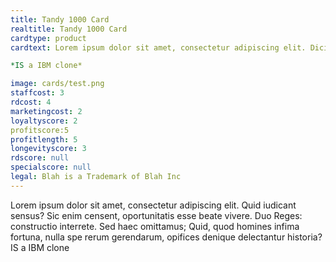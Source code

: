 ```yaml
---
title: Tandy 1000 Card
realtitle: Tandy 1000 Card
cardtype: product
cardtext: Lorem ipsum dolor sit amet, consectetur adipiscing elit. Dicimus aliquem hilare vivere; Duae sunt enim res quoque, ne tu verba solum putes. Quis suae urbis conservatorem Codrum, quis Erechthei filias non maxime laudat? Tum ille timide vel potius verecunde: Facio, inquit. Duo Reges: constructio interrete. Non quam nostram quidem, inquit Pomponius iocans;

*IS a IBM clone*

image: cards/test.png
staffcost: 3
rdcost: 4
marketingcost: 2
loyaltyscore: 2
profitscore:5
profitlength: 5
longevityscore: 3
rdscore: null
specialscore: null
legal: Blah is a Trademark of Blah Inc
---
```


Lorem ipsum dolor sit amet, consectetur adipiscing elit. Quid iudicant sensus? Sic enim censent, oportunitatis esse beate vivere.
Duo Reges: constructio interrete. Sed haec omittamus; Quid, quod homines infima fortuna, nulla spe rerum gerendarum, opifices denique delectantur historia?
IS a IBM clone

